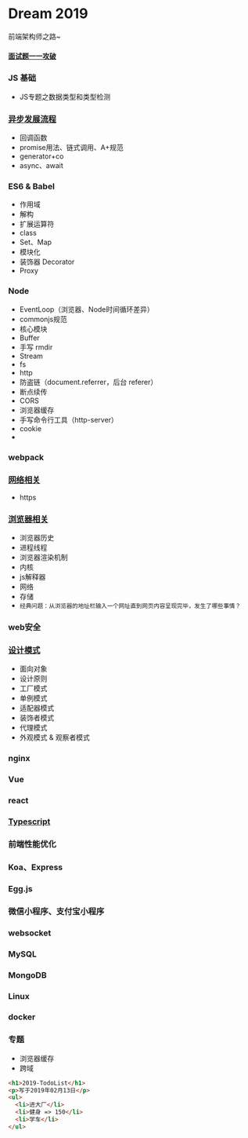 # Dream 2019

前端架构师之路~

#### [面试题一一攻破](https://github.com/miracle90/Interview)

### JS 基础

* JS专题之数据类型和类型检测

### [异步发展流程](https://github.com/miracle90/dream2019/blob/master/async/async.md)

* 回调函数
* promise用法、链式调用、A+规范
* generator+co
* async、await

### ES6 & Babel

* 作用域
* 解构
* 扩展运算符
* class
* Set、Map
* 模块化
* 装饰器 Decorator
* Proxy

### Node

* EventLoop（浏览器、Node时间循环差异）
* commonjs规范
* 核心模块
* Buffer
* 手写 rmdir
* Stream
* fs
* http
* 防盗链（document.referrer，后台 referer）
* 断点续传
* CORS
* 浏览器缓存
* 手写命令行工具（http-server）
* cookie
* 

### webpack

### [网络相关](https://github.com/miracle90/dream2019/blob/master/network/network.md)

* https

### [浏览器相关](https://github.com/miracle90/dream2019/blob/master/browser/browser.md)

* 浏览器历史
* 进程线程
* 浏览器渲染机制
* 内核
* js解释器
* 网络
* 存储
* `经典问题：从浏览器的地址栏输入一个网址直到网页内容呈现完毕，发生了哪些事情？`

### web安全

### [设计模式](https://github.com/miracle90/dream2019/blob/master/design-patterns/design-patterns.md)

* 面向对象
* 设计原则
* 工厂模式
* 单例模式
* 适配器模式
* 装饰者模式
* 代理模式
* 外观模式 & 观察者模式

### nginx

### Vue

### react

### [Typescript](https://github.com/miracle90/dream2019/blob/master/TypeScript/TypeScript.md)

### 前端性能优化

### Koa、Express

### Egg.js

### 微信小程序、支付宝小程序

### websocket

### MySQL

### MongoDB

### Linux

### docker

### 专题

* 浏览器缓存
* 跨域

```html
<h1>2019-TodoList</h1>
<p>写于2019年02月13日</p>
<ul>
  <li>进大厂</li>
  <li>健身 => 150</li>
  <li>学车</li>
</ul>
```
